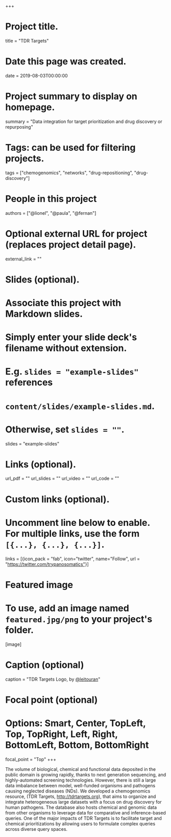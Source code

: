 +++
# Project title.
title = "TDR Targets"

# Date this page was created.
date = 2019-08-03T00:00:00

# Project summary to display on homepage.
summary = "Data integration for target prioritization and drug discovery or repurposing"

# Tags: can be used for filtering projects.
tags = ["chemogenomics", "networks", "drug-repositioning", "drug-discovery"]

# People in this project
authors = ["@lionel", "@paula", "@fernan"]

# Optional external URL for project (replaces project detail page).
external_link = ""

# Slides (optional).
#   Associate this project with Markdown slides.
#   Simply enter your slide deck's filename without extension.
#   E.g. `slides = "example-slides"` references 
#   `content/slides/example-slides.md`.
#   Otherwise, set `slides = ""`.
slides = "example-slides"

# Links (optional).
url_pdf = ""
url_slides = ""
url_video = ""
url_code = ""

# Custom links (optional).
#   Uncomment line below to enable. For multiple links, use the form `[{...}, {...}, {...}]`.
links = [{icon_pack = "fab", icon="twitter", name="Follow", url = "https://twitter.com/trypanosomatics"}]

# Featured image
# To use, add an image named `featured.jpg/png` to your project's folder. 
[image]
  # Caption (optional)
  caption = "TDR Targets Logo, by [@leitouran](/authors/lionel)"
  
  # Focal point (optional)
  # Options: Smart, Center, TopLeft, Top, TopRight, Left, Right, BottomLeft, Bottom, BottomRight
  focal_point = "Top"
+++

The volume of biological, chemical and functional data deposited in the public domain is growing rapidly, thanks to next generation sequencing, and highly-automated screening technologies. However, there is still a large data imbalance between model, well-funded organisms and pathogens causing neglected diseases (NDs). We developed a chemogenomics resource, (TDR Targets, <a href="http://tdrtargets.org">http://tdrtargets.org</a>), that aims to organize and integrate heterogeneous large datasets with a focus on drug discovery for human pathogens. The database also hosts chemical and genomic data from other organisms to leverage data for comparative and inference-based queries. One of the major impacts of TDR Targets is to facilitate target and chemical prioritizations by allowing users to formulate complex queries across diverse query spaces. 